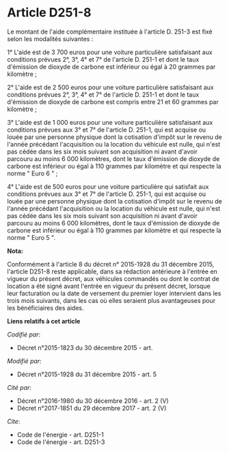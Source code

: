 # Article D251-8

Le montant de l'aide complémentaire instituée à l'article D. 251-3 est fixé selon les modalités suivantes : 

1° L'aide est de 3 700 euros pour une voiture particulière satisfaisant aux conditions prévues 2°, 3°, 4° et 7° de l'article
D. 251-1 et dont le taux d'émission de dioxyde de carbone est inférieur ou égal à 20 grammes par kilomètre ; 

2° L'aide est de 2 500 euros pour une voiture particulière satisfaisant aux conditions prévues 2°, 3°, 4° et 7° de l'article
D. 251-1 et dont le taux d'émission de dioxyde de carbone est compris entre 21 et 60 grammes par kilomètre ; 

3° L'aide est de 1 000 euros pour une voiture particulière satisfaisant aux conditions prévues aux 3° et 7° de l'article D.
251-1, qui est acquise ou louée par une personne physique dont la cotisation d'impôt sur le revenu de l'année précédant
l'acquisition ou la location du véhicule est nulle, qui n'est pas cédée dans les six mois suivant son acquisition ni avant
d'avoir parcouru au moins 6 000 kilomètres, dont le taux d'émission de dioxyde de carbone est inférieur ou égal à 110 grammes
par kilomètre et qui respecte la norme " Euro 6 " ; 

4° L'aide est de 500 euros pour une voiture particulière qui satisfait aux conditions prévues aux 3° et 7° de l'article D.
251-1, qui est acquise ou louée par une personne physique dont la cotisation d'impôt sur le revenu de l'année précédant
l'acquisition ou la location du véhicule est nulle, qui n'est pas cédée dans les six mois suivant son acquisition ni avant
d'avoir parcouru au moins 6 000 kilomètres, dont le taux d'émission de dioxyde de carbone est inférieur ou égal à 110 grammes
par kilomètre et qui respecte la norme " Euro 5 ".

**Nota:**

Conformément à l'article 8 du décret n° 2015-1928 du 31 décembre 2015, l'article D251-8 reste applicable, dans sa rédaction
antérieure à l'entrée en vigueur du présent décret, aux véhicules commandés ou dont le contrat de location a été signé avant
l'entrée en vigueur du présent décret, lorsque leur facturation ou la date de versement du premier loyer intervient dans les
trois mois suivants, dans les cas où elles seraient plus avantageuses pour les bénéficiaires des aides.

**Liens relatifs à cet article**

_Codifié par_:

  - Décret n°2015-1823 du 30 décembre 2015 - art.

_Modifié par_:

  - Décret n°2015-1928 du 31 décembre 2015 - art. 5

_Cité par_:

  - Décret n°2016-1980 du 30 décembre 2016 - art. 2 (V)
  - Décret n°2017-1851 du 29 décembre 2017 - art. 2 (V)

_Cite_:

  - Code de l'énergie - art. D251-1
  - Code de l'énergie - art. D251-3
